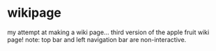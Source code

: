 # wikipage
my attempt at making a wiki page...
third version of the apple fruit wiki page!
note: top bar and left navigation bar are non-interactive.
